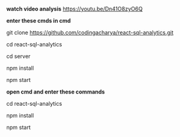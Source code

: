 **watch video analysis** https://youtu.be/Dn41O8zyO6Q

**enter these cmds in cmd**

git clone https://github.com/codingacharya/react-sql-analytics.git

cd react-sql-analytics

cd server

npm install

npm start


**open cmd and enter these commands**

cd react-sql-analytics

npm install

npm start
